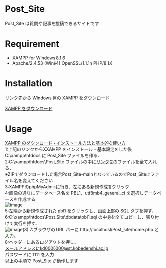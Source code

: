# Post_Site

Post_Site は質問や記事を投稿できるサイトです

# Requirement

- XAMPP for Windows 8.1.6
- Apache/2.4.53 (Win64) OpenSSL/1.1.1n PHP/8.1.6

# Installation

リンク先から Windows 用の XAMPP をダウンロード

[XAMPP をダウンロード](https://www.apachefriends.org/jp/index.html)

# Usage

[XAMPP のダウンロード・インストール方法と基本的な使い方](https://www.webdesignleaves.com/pr/plugins/xampp_01.html)  
1:上記のリンクからXXAMPP をインストール・基本設定をした後 C:\xampp\htdocs に Post_Site ファイルを作る、  
2:C:\xampp\htdocs\Post_Site ファイルの中に[リンク](https://github.com/iwai2809/Post_Site)先のファイルを全て入れる、  
※ZIPでダウンロードした場合Post_Site-mainとなっているのでPost_Siteにファイル名を変えてください  
3:XAMPPのphpMyAdminに行き、左にある新規作成をクリック  
4:画像の通りにデータベース名を PBL1、utf8mb4_general_ci を選択しデータベースを作成する  
![image](https://user-images.githubusercontent.com/74755775/175921414-fe669ea5-ec8e-4bd8-82ab-6bc7352a068f.png)  
5:左端から新規作成された pbl1 をクリックし、画面上部の SQL タブを押す、  
6:C:\xampp\htdocs\Post_Site\dbdata\pbl1.sql の中身を全てコピーし、張り付けて実行を押す、  
![image(3)](https://user-images.githubusercontent.com/74755775/175944938-999fdf2c-3c26-4cab-b39c-c15c1efa7bff.png)
7:ブラウザの URL バーに http://localhost/Post_site/home.php と入力。  
8:ヘッダーにあるログアウトを押し、  
メールアドレスにkd0000000@st.kobedenshi.ac.jp  
パスワードに 1111 を入力  
以上の手順で Post_Site が動作します
